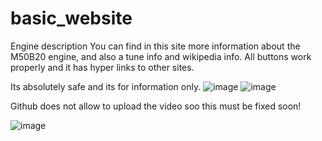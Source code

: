 # basic_website
Engine description
You can find in this site more information about the M50B20 engine, and also a tune info and wikipedia info.
All buttons work properly and it has hyper links to other sites.


Its absolutely safe and its for information only.
![image](https://github.com/yordantankov/basic_website/assets/94921040/34676909-1f74-483c-9bec-c29fd0678829)
![image](https://github.com/yordantankov/basic_website/assets/94921040/714fdb5f-c486-43c0-affc-5788c6ca73a9)

Github does not allow to upload the video soo this must be fixed soon!

![image](https://github.com/yordantankov/basic_website/assets/94921040/3329b756-93eb-44fd-aa0c-37e503ce17cd)


